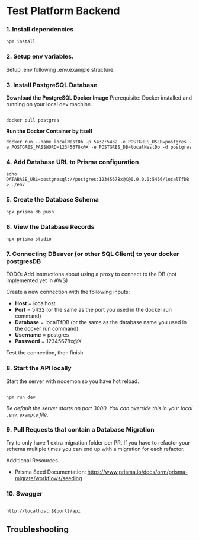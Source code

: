 # Test Platform Backend

### 1. Install dependencies

```
npm install
```

### 2. Setup env variables.

Setup .env following .env.example structure.


### 3. Install PostgreSQL Database

**Download the PostgreSQL Docker Image**
Prerequisite: Docker installed and running on your local dev machine.

```

docker pull postgres

```

**Run the Docker Container by itself**

```console
docker run --name localNestDb -p 5432:5432 -e POSTGRES_USER=postgres -e POSTGRES_PASSWORD=12345678x@X -e POSTGRES_DB=localNestDb -d postgres
```

### 4. Add Database URL to Prisma configuration

```
echo DATABASE_URL=postgresql://postgres:12345678x@X@0.0.0.0:5466/localTfDB > ./env
```

### 5. Create the Database Schema

```
npx prisma db push
```

### 6. View the Database Records

```
npx prisma studio
```

### 7. Connecting DBeaver (or other SQL Client) to your docker postgresDB

TODO: Add instructions about using a proxy to connect to the DB (not implemented yet in AWS)

Create a new connection with the following inputs:

- **Host** = localhost
- **Port** = 5432 (or the same as the port you used in the docker run command)
- **Database** = localTfDB (or the same as the database name you used in the docker run command)
- **Username** = postgres
- **Password** = 12345678x@X

Test the connection, then finish.

### 8. Start the API locally

Start the server with nodemon so you have hot reload.

```

npm run dev

```

_Be default the server starts on port 3000. You can override this in your local `.env.example` file._

### 9. Pull Requests that contain a Database Migration

Try to only have 1 extra migration folder per PR. If you have to refactor your schema multiple times you can end up with a migration for each refactor.

Additional Resources
- Prisma Seed Documentation: https://www.prisma.io/docs/orm/prisma-migrate/workflows/seeding

### 10. Swagger

```

http://localhost:${port}/api

```

## Troubleshooting

